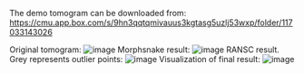 The demo tomogram can be downloaded from: https://cmu.app.box.com/s/9hn3qqtqmivauus3kgtasg5uzlj53wxp/folder/117033143026

Original tomogram:
![image](https://user-images.githubusercontent.com/47468650/89527603-2cc4cb80-d81c-11ea-97dd-85f89c26779a.png)
Morphsnake result:
![image](https://user-images.githubusercontent.com/47468650/89527650-449c4f80-d81c-11ea-8410-97521608ba01.png)
RANSC result. Grey represents outlier points:
![image](https://user-images.githubusercontent.com/47468650/89527711-5f6ec400-d81c-11ea-8fd4-35cfb00e1716.png)
Visualization of final result:
![image](https://user-images.githubusercontent.com/47468650/89527733-67c6ff00-d81c-11ea-8e0a-0cfec102b3c7.png)
